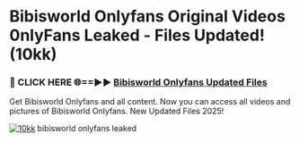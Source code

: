 # Bibisworld Onlyfans Original Videos 0nlyFans Leaked - Files Updated! (10kk)

<h3>🔴 CLICK HERE 🌐==►► <a href="https://tinyurl.com/x26r9saj" rel="nofollow">Bibisworld Onlyfans Updated Files</a></h3>

Get Bibisworld Onlyfans and all content. Now you can access all videos and pictures of Bibisworld Onlyfans. New Updated Files 2025!

[![10kk](https://i.imgur.com/LkgZPqh.gif)](https://tinyurl.com/x26r9saj)
bibisworld onlyfans leaked